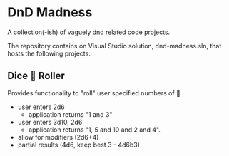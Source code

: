# DnD Madness

A collection(-ish) of vaguely dnd related code projects.

The repository contains on Visual Studio solution, dnd-madness.sln, that hosts
the following projects:

## Dice :game_die: Roller 
Provides functionality to "roll" user specified numbers of :game_die:
* user enters 2d6
	* application returns "1 and 3"
* user enters 3d10, 2d6
	* application returns "1, 5 and 10 and 2 and 4".
* allow for modifiers (2d6+4)
* partial results (4d6, keep best 3 - 4d6b3)